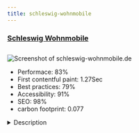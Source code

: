 ```yaml
---
title: schleswig-wohnmobile
---
```


<div style="height: 3rem">
  <a href="https://www.schleswig-wohnmobile.de"><h3>Schleswig Wohnmobile</h3></a>
</div>
<img loading="lazy" src="/images/thumbs/schleswig-wohnmobile.de.jpg" alt="Screenshot of schleswig-wohnmobile.de" />
<ul>
  <li>Performace: 83%</li>
  <li>
    First contentful paint:
    1.27Sec
  </li>
  <li>Best practices: 79%</li>
  <li>Accessibility: 91%</li>
  <li>SEO: 98%</li>
  <li>carbon footprint: 0.077</li>
</ul>
<details>
  <summary>Description</summary>
  <p>Schleswig Wohnmobile is the biggest Camper Rental in northern Germany, providing more than 100 modern and well equipped campers.

The company offers rental and sale of new and used campers.

The site is built multilingual: German, Danish, EnglishEven though it's a rental business, online-rental is not requested, as the personal contact and advice are the most important factors for this business.

Anyhow for the UX we needed a tool to calculate the cost of a rental. To achieve this we combined some components:

-SobiPro for the catalogue
- Rentalot Plus for the Pricecalculation

Individual xsl-templates using the Rentalot Plus plugin solved the requirements.</p>
</details>

